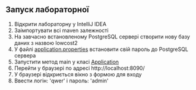 ## Запуск лабораторної
1. Відкрити лабораторну у IntelliJ IDEA
1. Заімпортувати всі maven залежності
1. На завчасно встановленому PostgreSQL сервері створити нову базу даних з назвою lowcost2
1. У файлі [application.properties](src/main/resources/application.properties)
встановити свій пароль до PostgreSQL сервера
1. Запустити метод main у класі [Application](src/main/java/com/lowcost/Application.java)
1. Перейти у браузері по адресі http://localhost:8090/
1. У браузері відкриється вікно з формою для входу
1. Ввести логін: 'qwer' і пароль: 'admin'